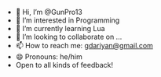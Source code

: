 - 👋 Hi, I’m @GunPro13
- 👀 I’m interested in Programming
- 🌱 I’m currently learning Lua
- 💞️ I’m looking to collaborate on ...
- 📫 How to reach me: gdariyan@gmail.com
- 😄 Pronouns: he/him
- Open to all kinds of feedback!


